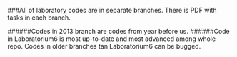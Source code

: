 ###All of laboratory codes are in separate branches. There is PDF with tasks in each branch.


######Codes in 2013 branch are codes from year before us.
######Code in Laboratorium6 is most up-to-date and most advanced among whole repo. Codes in older branches tan Laboratorium6 can be bugged. 



